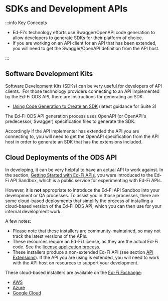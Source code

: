 # SDKs and Development APIs

:::info Key Concepts

* Ed-Fi's technology efforts use Swagger/OpenAPI code generation to allow developers to generate SDKs for their platform of choice.
* If you are working on an API client for an API that has been extended, you will need to get the Swagger/OpenAPI definition from the API host.

:::

## Software Development Kits

Software Development Kits (SDKs) can be very useful for developers of API clients.  For those technology providers connecting to an API implemented by the Ed-Fi ODS API, there are instructions for generating an SDK.

* [Using Code Generation to Create an SDK](https://edfi.atlassian.net/wiki/spaces/ODSAPI31/pages/26968911/Using+Code+Generation+to+Create+an+SDK) (latest guidance for Suite 3)

The Ed-Fi ODS API generation process uses OpenAPI (or OpenAPI's predecessor, Swagger) specification files to generate the SDK.

Accordingly if the API implementer has extended the API you are connecting to, you will need to get the OpenAPI specification from the API host in order to generate an SDK that has the extensions included.

## Cloud Deployments of the ODS API

In developing, it can be very helpful to have an actual API to work against. In the section, [Getting Started with Ed-Fi APIs](../technology-providers-implementation/getting-started-with-apis/readme.md), you were introduced to the Ed-Fi API Sandbox, which is a public service for experimenting with Ed-Fi APIs.

However, it is **not** appropriate to introduce the Ed-Fi API Sandbox into your development or QA processes. To assist you in those processes, there are some cloud-based deployments that simplify the process of installing a cloud-based version of the Ed-Fi ODS API, which you can then use for your internal development work.

A few notes:

* Please note that these installers are community-maintained, so may not track the latest versions of the APIs.
* These resources require an Ed-Fi License, as they are the actual Ed-Fi code. See the [license application process](https://www.ed-fi.org/getting-started/license-ed-fi-technology/).
* These installers produce a non-extended Ed-Fi API (see section [API Extensions](../../provider-playbook/technology-providers-implementation/ed-fi-api-fundamentals/api-extensions.md)). If the API you are using is extended, you will need to work with the API host on resources to support your development.

These cloud-based installers are available on the [Ed-Fi Exchange](https://exchange.ed-fi.org/):

* [AWS](https://edfi.atlassian.net/wiki/pages/viewpage.action?pageId=22492394)
* [Azure](https://edfi.atlassian.net/wiki/pages/viewpage.action?pageId=22487832)
* [Google Cloud](https://edfi.atlassian.net/wiki/display/EXCHANGE/How+To%3A+Run+Ed-Fi+on+Google+Cloud)
